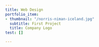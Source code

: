 ```yaml
---
title: Web Design
portfolio_item:
- thumbnail: "/norris-niman-iceland.jpg"
  subtitle: First Project
  title: Company Logo
test: []

---
```

